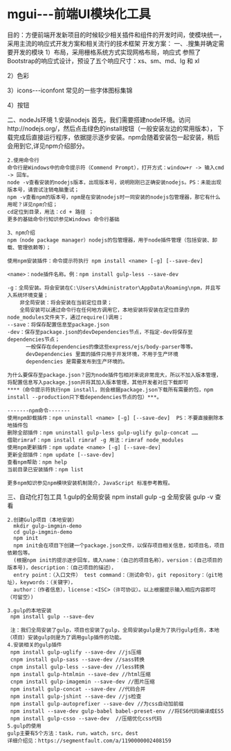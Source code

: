 # mgui---前端UI模块化工具
目的：方便前端开发新项目的时候较少相关插件和组件的开发时间，使模块统一，采用主流的响应式开发方案和相关流行的技术框架
开发方案：
一、.搜集并确定需要开发的模块
  1）布局，采用栅格系统方式实现网格布局，响应式
   参照了 Bootstrap的响应式设计，预设了五个响应尺寸：xs、sm、md、lg 和 xl

  2）色彩

  3）icons---iconfont
    常见的一些字体图标集锦

  4）按钮

二、nodeJs环境
    1.安装nodejs
     首先，我们需要搭建node环境。访问http://nodejs.org/，然后点击绿色的install按钮（一般安装左边的常用版本），
     下载完成后直接运行程序，依据提示逐步安装。npm会随着安装包一起安装，稍后会用到它,详见npm介绍部分。

    2.使用命令行
    命令行是Windows中的命令提示符（Commend Prompt），打开方式：window+r -> 输入cmd -> 回车。
    node -v查看安装的nodejs版本，出现版本号，说明刚刚已正确安装nodejs。PS：未能出现版本号，请尝试注销电脑重试；
    npm -v查看npm的版本号，npm是在安装nodejs时一同安装的nodejs包管理器，那它有什么用呢？详见npm介绍；
    cd定位到目录，用法：cd + 路径 ；
    更多的基础命令行知识参见Windows 命令行基础

    3、npm介绍
    npm（node package manager）nodejs的包管理器，用于node插件管理（包括安装、卸载、管理依赖等）；

    使用npm安装插件：命令提示符执行 npm install <name> [-g] [--save-dev]

    <name>：node插件名称。例：npm install gulp-less --save-dev

    -g：全局安装。将会安装在C:\Users\Administrator\AppData\Roaming\npm，并且写入系统环境变量；
        非全局安装：将会安装在当前定位目录；
        全局安装可以通过命令行在任何地方调用它，本地安装将安装在定位目录的node_modules文件夹下，通过require()调用；
    --save：将保存配置信息至package.json
    -dev：保存至package.json的devDependencies节点，不指定-dev将保存至dependencies节点；
          一般保存在dependencies的像这些express/ejs/body-parser等等。
          devDependencies 里面的插件只用于开发环境，不用于生产环境
          dependencies 是需要发布到生产环境的。

    为什么要保存至package.json？因为node插件包相对来说非常庞大，所以不加入版本管理，
    将配置信息写入package.json并将其加入版本管理，其他开发者对应下载即可
    ****（命令提示符执行npm install，则会根据package.json下载所有需要的包，npm install --production只下载dependencies节点的包）***。

    -------npm命令-------
    使用npm卸载插件：npm uninstall <name> [-g] [--save-dev]  PS：不要直接删除本地插件包
    删除全部插件：npm uninstall gulp-less gulp-uglify gulp-concat ……
    借助rimraf：npm install rimraf -g 用法：rimraf node_modules
    使用npm更新插件：npm update <name> [-g] [--save-dev]
    更新全部插件：npm update [--save-dev]
    查看npm帮助：npm help
    当前目录已安装插件：npm list

    更多npm知识参见npm模块安装机制简介，JavaScript 标准参考教程。

三、自动化打包工具
    1.gulp的全局安装
        npm install gulp  -g   全局安装
        gulp -v  查看

    2.创建Gulp项目（本地安装）
      mkdir gulp-imgmin-demo
      cd gulp-imgmin-demo
      npm init
      npm init会在项目下创建一个package.json文件，以保存项目相关信息，如项目名，项目依赖包等。
      (根据npm init的提示逐步回车，填入name：（自己的项目名称），version：(自己项目的版本号)，description：（自己项目的描述），
      entry point：（入口文件） test command：（测试命令），git repository：（git地址），keywords：（关键字），
      author：（作者信息），license：<ISC>（许可协议）。以上根据提示输入相应内容即可（可留空）)

    3.gulp的本地安装
     npm install gulp --save-dev

     注：我们全局安装了gulp，项目也安装了gulp，全局安装gulp是为了执行gulp任务，本地（项目）安装gulp则是为了调用gulp插件的功能。
    4.安装相关的gulp插件
     npm install gulp-uglify --save-dev //js压缩
     cnpm install gulp-sass --save-dev //sass转换
     cnpm install gulp-less --save-dev //less转换
     npm install gulp-htmlmin --save-dev //html压缩
     cnpm install gulp-imagemin --save-dev //图片压缩
     npm install gulp-concat --save-dev //代码合并
     npm install gulp-jshint --save-dev //js检查
     npm install gulp-autoprefixer --save-dev //为css自动加前缀
     npm install --save-dev gulp-babel babel-preset-env //将ES6代码编译成ES5
     npm install gulp-csso --save-dev  //压缩优化css代码
    5.gulp的使用
    gulp主要有5个方法：task，run，watch，src，dest
    详细介绍见：https://segmentfault.com/a/1190000002408159



